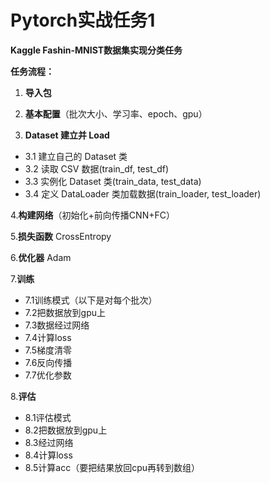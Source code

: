 # Pytorch实战任务1

**Kaggle Fashin-MNIST数据集实现分类任务**

**任务流程：**

1. **导入包**

2. **基本配置**（批次大小、学习率、epoch、gpu）

3. **Dataset 建立并 Load**
  - 3.1 建立自己的 Dataset 类
  - 3.2 读取 CSV 数据(train_df, test_df)
  - 3.3 实例化 Dataset 类(train_data, test_data)
  - 3.4 定义 DataLoader 类加载数据(train_loader, test_loader)
    
4.**构建网络**（初始化+前向传播CNN+FC）

5.**损失函数** CrossEntropy

6.**优化器** Adam

7.**训练**
  - 7.1训练模式（以下是对每个批次）
  - 7.2把数据放到gpu上
  - 7.3数据经过网络
  - 7.4计算loss
  - 7.5梯度清零
  - 7.6反向传播
  - 7.7优化参数

8.**评估**
  - 8.1评估模式
  - 8.2把数据放到gpu上
  - 8.3经过网络
  - 8.4计算loss
  - 8.5计算acc（要把结果放回cpu再转到数组）
